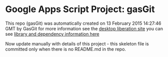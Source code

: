 # Google Apps Script Project: gasGit
This repo (gasGit) was automatically created on 13 February 2015 14:27:46 GMT by GasGit
for more information see the [desktop liberation site](http://ramblings.mcpher.com/Home/excelquirks/drivesdk/gettinggithubready "desktop liberation")
you can see [library and dependency information here](dependencies.md)

Now update manually with details of this project - this skeleton file is committed only when there is no README.md in the repo.